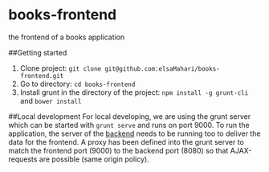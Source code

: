 books-frontend
==============

the frontend of a books application

##Getting started

1. Clone project: `git clone git@github.com:elsaMahari/books-frontend.git`
2. Go to directory: `cd books-frontend`
3. Install grunt in the directory of the project: `npm install -g grunt-cli` and `bower install`

##Local development
For local developing, we are using the grunt server which can be started with `grunt serve` and runs on port 9000.
To run the application, the server of the [backend](https://github.com/elsaMahari/books-backend) needs to be running too to deliver the data for the frontend. A proxy has been defined into the grunt server to match the frontend port (9000) to the backend port (8080) so that AJAX-requests are possible (same origin policy).
